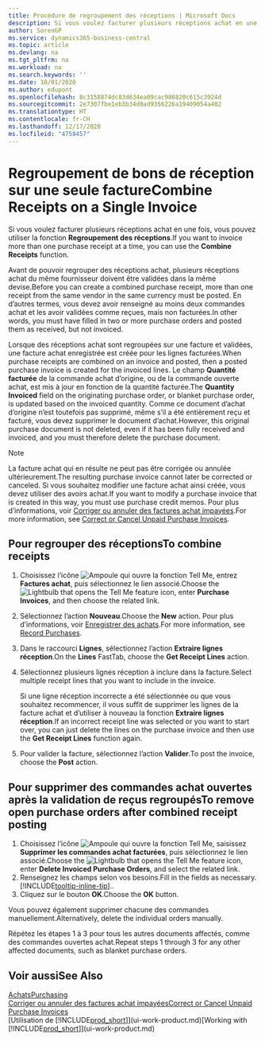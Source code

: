 ```yaml
---
title: Procédure de regroupement des réceptions | Microsoft Docs
description: Si vous voulez facturer plusieurs réceptions achat en une fois, vous pouvez utiliser la fonction Regroupement des réceptions.
author: SorenGP
ms.service: dynamics365-business-central
ms.topic: article
ms.devlang: na
ms.tgt_pltfrm: na
ms.workload: na
ms.search.keywords: ''
ms.date: 10/01/2020
ms.author: edupont
ms.openlocfilehash: 8c3158874dc83d634ea09cac986820c615c3924d
ms.sourcegitcommit: 2e7307fbe1eb3b34d0ad9356226a19409054a402
ms.translationtype: HT
ms.contentlocale: fr-CH
ms.lasthandoff: 12/17/2020
ms.locfileid: "4758457"
---
```

# <a name="combine-receipts-on-a-single-invoice"></a><span data-ttu-id="f2c8a-103">Regroupement de bons de réception sur une seule facture</span><span class="sxs-lookup"><span data-stu-id="f2c8a-103">Combine Receipts on a Single Invoice</span></span>

<span data-ttu-id="f2c8a-104">Si vous voulez facturer plusieurs réceptions achat en une fois, vous pouvez utiliser la fonction **Regroupement des réceptions**.</span><span class="sxs-lookup"><span data-stu-id="f2c8a-104">If you want to invoice more than one purchase receipt at a time, you can use the **Combine Receipts** function.</span></span>  

<span data-ttu-id="f2c8a-105">Avant de pouvoir regrouper des réceptions achat, plusieurs réceptions achat du même fournisseur doivent être validées dans la même devise.</span><span class="sxs-lookup"><span data-stu-id="f2c8a-105">Before you can create a combined purchase receipt, more than one receipt from the same vendor in the same currency must be posted.</span></span> <span data-ttu-id="f2c8a-106">En d’autres termes, vous devez avoir renseigné au moins deux commandes achat et les avoir validées comme reçues, mais non facturées.</span><span class="sxs-lookup"><span data-stu-id="f2c8a-106">In other words, you must have filled in two or more purchase orders and posted them as received, but not invoiced.</span></span>  

<span data-ttu-id="f2c8a-107">Lorsque des réceptions achat sont regroupées sur une facture et validées, une facture achat enregistrée est créée pour les lignes facturées.</span><span class="sxs-lookup"><span data-stu-id="f2c8a-107">When purchase receipts are combined on an invoice and posted, then a posted purchase invoice is created for the invoiced lines.</span></span> <span data-ttu-id="f2c8a-108">Le champ **Quantité facturée** de la commande achat d’origine, ou de la commande ouverte achat, est mis à jour en fonction de la quantité facturée.</span><span class="sxs-lookup"><span data-stu-id="f2c8a-108">The **Quantity Invoiced** field on the originating purchase order, or blanket purchase order, is updated based on the invoiced quantity.</span></span> <span data-ttu-id="f2c8a-109">Comme ce document d’achat d’origine n’est toutefois pas supprimé, même s’il a été entièrement reçu et facturé, vous devez supprimer le document d’achat.</span><span class="sxs-lookup"><span data-stu-id="f2c8a-109">However, this original purchase document is not deleted, even if it has been fully received and invoiced, and you must therefore delete the purchase document.</span></span>  

> [!NOTE]
> <span data-ttu-id="f2c8a-110">La facture achat qui en résulte ne peut pas être corrigée ou annulée ultérieurement.</span><span class="sxs-lookup"><span data-stu-id="f2c8a-110">The resulting purchase invoice cannot later be corrected or canceled.</span></span> <span data-ttu-id="f2c8a-111">Si vous souhaitez modifier une facture achat ainsi créée, vous devez utiliser des avoirs achat.</span><span class="sxs-lookup"><span data-stu-id="f2c8a-111">If you want to modify a purchase invoice that is created in this way, you must use purchase credit memos.</span></span> <span data-ttu-id="f2c8a-112">Pour plus d’informations, voir [Corriger ou annuler des factures achat impayées](purchasing-how-correct-cancel-unpaid-purchase-invoices.md).</span><span class="sxs-lookup"><span data-stu-id="f2c8a-112">For more information, see [Correct or Cancel Unpaid Purchase Invoices](purchasing-how-correct-cancel-unpaid-purchase-invoices.md).</span></span>

## <a name="to-combine-receipts"></a><span data-ttu-id="f2c8a-113">Pour regrouper des réceptions</span><span class="sxs-lookup"><span data-stu-id="f2c8a-113">To combine receipts</span></span>

1. <span data-ttu-id="f2c8a-114">Choisissez l’icône ![Ampoule qui ouvre la fonction Tell Me](media/ui-search/search_small.png "Dites-moi ce que vous voulez faire"), entrez **Factures achat**, puis sélectionnez le lien associé.</span><span class="sxs-lookup"><span data-stu-id="f2c8a-114">Choose the ![Lightbulb that opens the Tell Me feature](media/ui-search/search_small.png "Tell me what you want to do") icon, enter **Purchase Invoices**, and then choose the related link.</span></span>  
2. <span data-ttu-id="f2c8a-115">Sélectionnez l’action **Nouveau**.</span><span class="sxs-lookup"><span data-stu-id="f2c8a-115">Choose the **New** action.</span></span> <span data-ttu-id="f2c8a-116">Pour plus d’informations, voir [Enregistrer des achats](purchasing-how-record-purchases.md).</span><span class="sxs-lookup"><span data-stu-id="f2c8a-116">For more information, see [Record Purchases](purchasing-how-record-purchases.md).</span></span>  
3. <span data-ttu-id="f2c8a-117">Dans le raccourci **Lignes**, sélectionnez l’action **Extraire lignes réception**.</span><span class="sxs-lookup"><span data-stu-id="f2c8a-117">On the **Lines** FastTab, choose the **Get Receipt Lines** action.</span></span>  
4. <span data-ttu-id="f2c8a-118">Sélectionnez plusieurs lignes réception à inclure dans la facture.</span><span class="sxs-lookup"><span data-stu-id="f2c8a-118">Select multiple receipt lines that you want to include in the invoice.</span></span>  

    <span data-ttu-id="f2c8a-119">Si une ligne réception incorrecte a été sélectionnée ou que vous souhaitez recommencer, il vous suffit de supprimer les lignes de la facture achat et d’utiliser à nouveau la fonction **Extraire lignes réception**.</span><span class="sxs-lookup"><span data-stu-id="f2c8a-119">If an incorrect receipt line was selected or you want to start over, you can just delete the lines on the purchase invoice and then use the **Get Receipt Lines** function again.</span></span>  
5. <span data-ttu-id="f2c8a-120">Pour valider la facture, sélectionnez l’action **Valider**.</span><span class="sxs-lookup"><span data-stu-id="f2c8a-120">To post the invoice, choose the **Post** action.</span></span>  

## <a name="to-remove-open-purchase-orders-after-combined-receipt-posting"></a><span data-ttu-id="f2c8a-121">Pour supprimer des commandes achat ouvertes après la validation de reçus regroupés</span><span class="sxs-lookup"><span data-stu-id="f2c8a-121">To remove open purchase orders after combined receipt posting</span></span>

1. <span data-ttu-id="f2c8a-122">Choisissez l’icône ![Ampoule qui ouvre la fonction Tell Me](media/ui-search/search_small.png "Dites-moi ce que vous voulez faire"), saisissez **Supprimer les commandes achat facturées**, puis sélectionnez le lien associé.</span><span class="sxs-lookup"><span data-stu-id="f2c8a-122">Choose the ![Lightbulb that opens the Tell Me feature](media/ui-search/search_small.png "Tell me what you want to do") icon, enter **Delete Invoiced Purchase Orders**, and select the related link.</span></span>  
2. <span data-ttu-id="f2c8a-123">Renseignez les champs selon vos besoins.</span><span class="sxs-lookup"><span data-stu-id="f2c8a-123">Fill in the fields as necessary.</span></span> [!INCLUDE[tooltip-inline-tip](includes/tooltip-inline-tip_md.md)]<span data-ttu-id="f2c8a-124">.</span><span class="sxs-lookup"><span data-stu-id="f2c8a-124">.</span></span>
3. <span data-ttu-id="f2c8a-125">Cliquez sur le bouton **OK**.</span><span class="sxs-lookup"><span data-stu-id="f2c8a-125">Choose the **OK** button.</span></span>  

<span data-ttu-id="f2c8a-126">Vous pouvez également supprimer chacune des commandes manuellement.</span><span class="sxs-lookup"><span data-stu-id="f2c8a-126">Alternatively, delete the individual orders manually.</span></span>

<span data-ttu-id="f2c8a-127">Répétez les étapes 1 à 3 pour tous les autres documents affectés, comme des commandes ouvertes achat.</span><span class="sxs-lookup"><span data-stu-id="f2c8a-127">Repeat steps 1 through 3 for any other affected documents, such as blanket purchase orders.</span></span>

## <a name="see-also"></a><span data-ttu-id="f2c8a-128">Voir aussi</span><span class="sxs-lookup"><span data-stu-id="f2c8a-128">See Also</span></span>

[<span data-ttu-id="f2c8a-129">Achats</span><span class="sxs-lookup"><span data-stu-id="f2c8a-129">Purchasing</span></span>](purchasing-manage-purchasing.md)  
[<span data-ttu-id="f2c8a-130">Corriger ou annuler des factures achat impayées</span><span class="sxs-lookup"><span data-stu-id="f2c8a-130">Correct or Cancel Unpaid Purchase Invoices</span></span>](purchasing-how-correct-cancel-unpaid-purchase-invoices.md)  
<span data-ttu-id="f2c8a-131">[Utilisation de [!INCLUDE[prod_short](includes/prod_short.md)]](ui-work-product.md)</span><span class="sxs-lookup"><span data-stu-id="f2c8a-131">[Working with [!INCLUDE[prod_short](includes/prod_short.md)]](ui-work-product.md)</span></span>  
